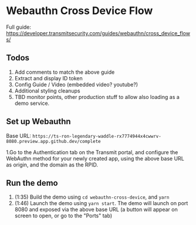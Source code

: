 # Webauthn Cross Device Flow

Full guide: https://developer.transmitsecurity.com/guides/webauthn/cross_device_flows/

## Todos

1. Add comments to match the above guide
1. Extract and display ID token
1. Config Guide / Video (embedded video? youtube?)
1. Additional styling cleanups
1. TBD monitor points, other production stuff to allow also loading as a demo service.


## Set up Webauthn

Base URL:  `https://ts-ron-legendary-waddle-rx7774944x4cwwrv-8080.preview.app.github.dev/complete`

1.Go to the Authentication tab on the Transmit portal, and configure 
the WebAuthn method for your newly created app, using the above base URL as origin, and the domain as the
   RPID.

## Run the demo

1. (1:35) Build the demo using `cd webauthn-cross-device`, and `yarn`
1. (1:46) Launch the demo using `yarn start`. The demo will launch on port 8080 and
   exposed via the above base URL (a button will appear on screen to open, or go
   to the "Ports" tab)


